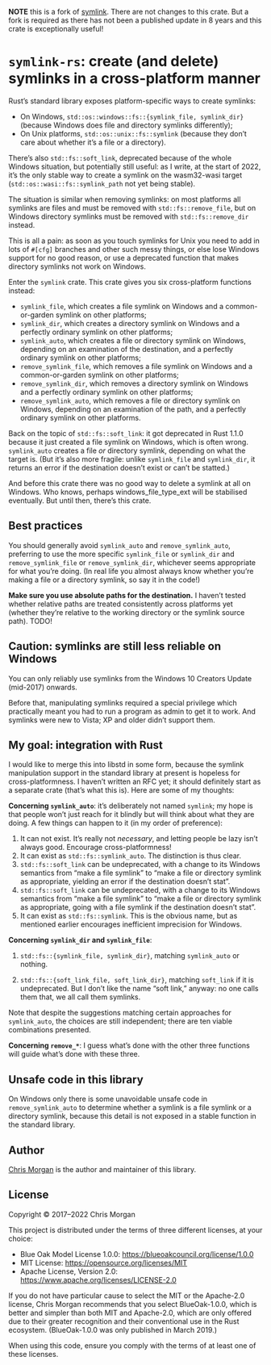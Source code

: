 **NOTE** this is a fork of [symlink](gitlab.com/chris-morgan/symlink). There are not changes to this crate. But a fork is required as there has not been a published update in 8 years and this crate is exceptionally useful!

# `symlink-rs`: create (and delete) symlinks in a cross-platform manner

Rust’s standard library exposes platform-specific ways to create symlinks:

- On Windows, `std::os::windows::fs::{symlink_file, symlink_dir}` (because Windows does file and directory symlinks differently);
- On Unix platforms, `std::os::unix::fs::symlink` (because they don’t care about whether it’s a file or a directory).

There’s also `std::fs::soft_link`, deprecated because of the whole Windows situation, but potentially still useful: as I write, at the start of 2022, it’s the only stable way to create a symlink on the wasm32-wasi target (`std::os::wasi::fs::symlink_path` not yet being stable).

The situation is similar when removing symlinks: on most platforms all symlinks are files and must be removed with `std::fs::remove_file`, but on Windows directory symlinks must be removed with `std::fs::remove_dir` instead.

This is all a pain: as soon as you touch symlinks for Unix you need to add in lots of `#[cfg]` branches and other such messy things, or else lose Windows support for no good reason, or use a deprecated function that makes directory symlinks not work on Windows.

Enter the `symlink` crate. This crate gives you six cross-platform functions instead:

- `symlink_file`, which creates a file symlink on Windows and a common-or-garden symlink on other platforms;
- `symlink_dir`, which creates a directory symlink on Windows and a perfectly ordinary symlink on other platforms;
- `symlink_auto`, which creates a file or directory symlink on Windows, depending on an examination of the destination, and a perfectly ordinary symlink on other platforms;
- `remove_symlink_file`, which removes a file symlink on Windows and a common-or-garden symlink on other platforms;
- `remove_symlink_dir`, which removes a directory symlink on Windows and a perfectly ordinary symlink on other platforms;
- `remove_symlink_auto`, which removes a file or directory symlink on Windows, depending on an examination of the path, and a perfectly ordinary symlink on other platforms.

Back on the topic of `std::fs::soft_link`: it got deprecated in Rust 1.1.0 because it just created a file symlink on Windows, which is often wrong. `symlink_auto` creates a file *or* directory symlink, depending on what the target is. (But it’s also more fragile: unlike `symlink_file` and `symlink_dir`, it returns an error if the destination doesn’t exist or can’t be statted.)

And before this crate there was no good way to delete a symlink at all on Windows. Who knows, perhaps windows_file_type_ext will be stabilised eventually. But until then, there’s this crate.

## Best practices

You should generally avoid `symlink_auto` and `remove_symlink_auto`, preferring to use the more specific `symlink_file` or `symlink_dir` and `remove_symlink_file` or `remove_symlink_dir`, whichever seems appropriate for what you’re doing. (In real life you almost always know whether you’re making a file or a directory symlink, so say it in the code!)

**Make sure you use absolute paths for the destination.** I haven’t tested whether relative paths are treated consistently across platforms yet (whether they’re relative to the working directory or the symlink source path). TODO!

## Caution: symlinks are still less reliable on Windows

You can only reliably use symlinks from the Windows 10 Creators Update (mid-2017) onwards.

Before that, manipulating symlinks required a special privilege which practically meant you had to run a program as admin to get it to work. And symlinks were new to Vista; XP and older didn’t support them.

## My goal: integration with Rust

I would like to merge this into libstd in some form, because the symlink manipulation support in the standard library at present is hopeless for cross-platformness. I haven’t written an RFC yet; it should definitely start as a separate crate (that’s what this is). Here are some of my thoughts:

**Concerning `symlink_auto`**: it’s deliberately not named `symlink`; my hope is that people won’t just reach for it blindly but will think about what they are doing. A few things can happen to it (in my order of preference):

1. It can not exist. It’s really not *necessary*, and letting people be lazy isn’t always good. Encourage cross-platformness!
2. It can exist as `std::fs::symlink_auto`. The distinction is thus clear.
3. `std::fs::soft_link` can be undeprecated, with a change to its Windows semantics from “make a file symlink” to “make a file or directory symlink as appropriate, yielding an error if the destination doesn’t stat”.
4. `std::fs::soft_link` can be undeprecated, with a change to its Windows semantics from “make a file symlink” to “make a file or directory symlink as appropriate, going with a file symlink if the destination doesn’t stat”.
5. It can exist as `std::fs::symlink`. This is the obvious name, but as mentioned earlier encourages inefficient imprecision for Windows.

**Concerning `symlink_dir` and `symlink_file`**:

1. `std::fs::{symlink_file, symlink_dir}`, matching `symlink_auto` or nothing.

2. `std::fs::{soft_link_file, soft_link_dir}`, matching `soft_link` if it is undeprecated. But I don’t like the name “soft link,” anyway: no one calls them that, we all call them symlinks.

Note that despite the suggestions matching certain approaches for `symlink_auto`, the choices are still independent; there are ten viable combinations presented.

**Concerning `remove_*`**: I guess what’s done with the other three functions will guide what’s done with these three.

## Unsafe code in this library

On Windows only there is some unavoidable unsafe code in `remove_symlink_auto` to determine whether a symlink is a file symlink or a directory symlink, because this detail is not exposed in a stable function in the standard library.

## Author

[Chris Morgan](https://chrismorgan.info/) is the author and maintainer of this library.

## License

Copyright © 2017–2022 Chris Morgan

This project is distributed under the terms of three different licenses,
at your choice:

- Blue Oak Model License 1.0.0: https://blueoakcouncil.org/license/1.0.0
- MIT License: https://opensource.org/licenses/MIT
- Apache License, Version 2.0: https://www.apache.org/licenses/LICENSE-2.0

If you do not have particular cause to select the MIT or the Apache-2.0
license, Chris Morgan recommends that you select BlueOak-1.0.0, which is
better and simpler than both MIT and Apache-2.0, which are only offered
due to their greater recognition and their conventional use in the Rust
ecosystem. (BlueOak-1.0.0 was only published in March 2019.)

When using this code, ensure you comply with the terms of at least one of
these licenses.
